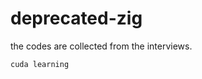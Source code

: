 deprecated-zig
==============

the codes are collected from the interviews.

```
cuda learning
```

